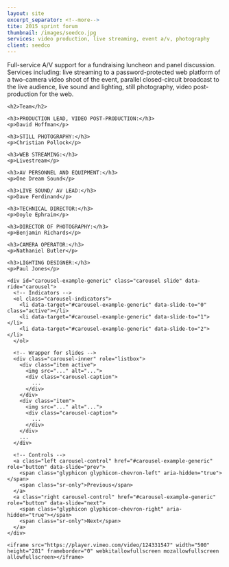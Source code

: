 ```yaml
---
layout: site
excerpt_separator: <!--more-->
tite: 2015 sprint forum
thumbnail: /images/seedco.jpg
services: video production, live streaming, event a/v, photography
client: seedco
---
```


<div class="row">
  <div class="col-md-4">
    <p>Full-service A/V support for a fundraising luncheon and panel discussion. Services including: live streaming to a password-protected web platform of a two-camera video shoot of the event, parallel closed-circuit broadcast to the live audience, live sound and lighting, still photography, video post-production for the web.</p>

    <h2>Team</h2>

    <h3>PRODUCTION LEAD, VIDEO POST-PRODUCTION:</h3>
    <p>David Hoffman</p>

    <h3>STILL PHOTOGRAPHY:</h3>
    <p>Christian Pollock</p>

    <h3>WEB STREAMING:</h3>
    <p>Livestream</p>

    <h3>AV PERSONNEL AND EQUIPMENT:</h3>
    <p>One Dream Sound</p>

    <h3>LIVE SOUND/ AV LEAD:</h3>
    <p>Dave Ferdinand</p>

    <h3>TECHNICAL DIRECTOR:</h3>
    <p>Doyle Ephraim</p>

    <h3>DIRECTOR OF PHOTOGRAPHY:</h3>
    <p>Benjamin Richards</p>

    <h3>CAMERA OPERATOR:</h3>
    <p>Nathaniel Butler</p>

    <h3>LIGHTING DESIGNER:</h3>
    <p>Paul Jones</p>
  </div>
  
  <div class="col-md-8">

    <div id="carousel-example-generic" class="carousel slide" data-ride="carousel">
      <!-- Indicators -->
      <ol class="carousel-indicators">
        <li data-target="#carousel-example-generic" data-slide-to="0" class="active"></li>
        <li data-target="#carousel-example-generic" data-slide-to="1"></li>
        <li data-target="#carousel-example-generic" data-slide-to="2"></li>
      </ol>

      <!-- Wrapper for slides -->
      <div class="carousel-inner" role="listbox">
        <div class="item active">
          <img src="..." alt="...">
          <div class="carousel-caption">
            ...
          </div>
        </div>
        <div class="item">
          <img src="..." alt="...">
          <div class="carousel-caption">
            ...
          </div>
        </div>
        ...
      </div>

      <!-- Controls -->
      <a class="left carousel-control" href="#carousel-example-generic" role="button" data-slide="prev">
        <span class="glyphicon glyphicon-chevron-left" aria-hidden="true"></span>
        <span class="sr-only">Previous</span>
      </a>
      <a class="right carousel-control" href="#carousel-example-generic" role="button" data-slide="next">
        <span class="glyphicon glyphicon-chevron-right" aria-hidden="true"></span>
        <span class="sr-only">Next</span>
      </a>
    </div>

    <iframe src="https://player.vimeo.com/video/124331547" width="500" height="281" frameborder="0" webkitallowfullscreen mozallowfullscreen allowfullscreen></iframe>


  </div>
</div>

